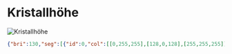 # Kristallhöhe

![Kristallhöhe](bilder/Kristallhöhe.png)

```json
{"bri":130,"seg":[{"id":0,"col":[[0,255,255],[128,0,128],[255,255,255]],"fx":102,"sx":90,"ix":230,"pal":5}]}